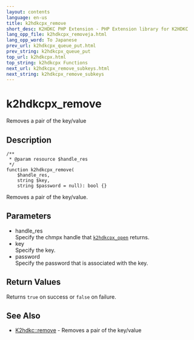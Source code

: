 ```yaml
---
layout: contents
language: en-us
title: k2hdkcpx_remove
short_desc: K2HDKC PHP Extension - PHP Extension library for K2HDKC
lang_opp_file: k2hdkcpx_removeja.html
lang_opp_word: To Japanese
prev_url: k2hdkcpx_queue_put.html
prev_string: k2hdkcpx_queue_put
top_url: k2hdkcpx.html
top_string: k2hdkcpx Functions
next_url: k2hdkcpx_remove_subkeys.html
next_string: k2hdkcpx_remove_subkeys
---
```


# k2hdkcpx_remove
Removes a pair of the key/value

## Description

```
/**
 * @param resource $handle_res
 */
function k2hdkcpx_remove(
    $handle_res,
    string $key,
    string $password = null): bool {}
```

Removes a pair of the key/value.

## Parameters
- handle_res  
Specify the chmpx handle that [`k2hdkcpx_open`](k2hdkcpx_open.html) returns.
- key  
Specify the key.
- password  
Specify the password that is associated with the key.


## Return Values
Returns `true` on success or `false` on failure. 

## See Also
- [K2hdkc::remove](k2hdkc_class_remove.html) - Removes a pair of the key/value

